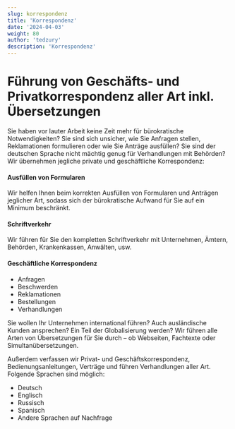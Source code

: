 ```yaml
---
slug: korrespondenz
title: 'Korrespondenz'
date: '2024-04-03'
weight: 80
author: 'tedzury'
description: 'Korrespondenz'
---
```


# Führung von Geschäfts- und Privatkorrespondenz aller Art inkl. Übersetzungen

Sie haben vor lauter Arbeit keine Zeit mehr für bürokratische Notwendigkeiten? Sie sind sich unsicher, wie Sie Anfragen stellen, Reklamationen formulieren oder wie Sie Anträge ausfüllen? Sie sind der deutschen Sprache nicht mächtig genug für Verhandlungen mit Behörden? Wir übernehmen jegliche private und geschäftliche Korrespondenz:

#### Ausfüllen von Formularen

Wir helfen Ihnen beim korrekten Ausfüllen von Formularen und Anträgen jeglicher Art, sodass sich der bürokratische Aufwand für Sie auf ein Minimum beschränkt.

#### Schriftverkehr

Wir führen für Sie den kompletten Schriftverkehr mit Unternehmen, Ämtern, Behörden, Krankenkassen, Anwälten, usw.

#### Geschäftliche Korrespondenz

- Anfragen
- Beschwerden
- Reklamationen
- Bestellungen
- Verhandlungen

Sie wollen Ihr Unternehmen international führen? Auch ausländische Kunden ansprechen? Ein Teil der Globalisierung werden? Wir führen alle Arten von Übersetzungen für Sie durch – ob Webseiten, Fachtexte oder Simultanübersetzungen.

Außerdem verfassen wir Privat- und Geschäftskorrespondenz, Bedienungsanleitungen, Verträge und führen Verhandlungen aller Art. Folgende Sprachen sind möglich:

- Deutsch
- Englisch
- Russisch
- Spanisch
- Andere Sprachen auf Nachfrage
